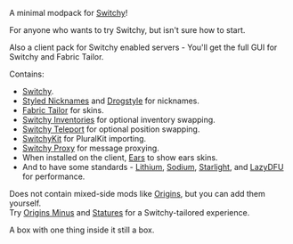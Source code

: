 A minimal modpack for [Switchy](https://modrinth.com/mod/switchy)!

For anyone who wants to try Switchy, but isn't sure how to start.

Also a client pack for Switchy enabled servers - You'll get the full GUI for Switchy and Fabric Tailor.

Contains:
- [Switchy](https://modrinth.com/mod/switchy).
- [Styled Nicknames](https://modrinth.com/mod/styled-nicknames) and [Drogstyle](https://modrinth.com/mod/drogstyle) for nicknames.
- [Fabric Tailor](https://modrinth.com/mod/fabrictailor) for skins.
- [Switchy Inventories](https://modrinth.com/mod/switchy-inventories) for optional inventory swapping.
- [Switchy Teleport](https://modrinth.com/mod/switchy-teleport) for optional position swapping.
- [SwitchyKit](https://modrinth.com/mod/switchykit) for PluralKit importing.
- [Switchy Proxy](https://modrinth.com/mod/switchy-proxy) for message proxying.
- When installed on the client, [Ears](https://modrinth.com/mod/ears) to show ears skins.
- And to have some standards - [Lithium](https://modrinth.com/mod/lithium), [Sodium](https://modrinth.com/mod/sodium), [Starlight](https://modrinth.com/mod/starlight), and [LazyDFU](https://modrinth.com/mod/lazydfu) for performance.

Does not contain mixed-side mods like [Origins](https://modrinth.com/mod/origins/versions), but you can add them yourself.<br/>
Try [Origins Minus](https://modrinth.com/mod/origins-minus) and [Statures](https://modrinth.com/mod/tinkerers-statures) for a Switchy-tailored experience.

A box with one thing inside it still a box.

